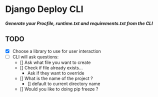 # Django Deploy CLI
##### Generate your Procfile, runtime.txt and requirements.txt from the CLI

## TODO

* [x] Choose a library to use for user interaction
* [ ] CLI will ask questions:
  * [] Ask what file you want to create
  * [] Check if file already exists...
    * Ask if they want to override
  * [] What is the name of the project ?
    * [] default to current directory name
  * [] Would you like to doing pip freeze ?
